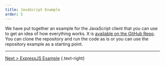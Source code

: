 ```yaml
---
title: JavaScript Example
order: 5
---
```

We have put together an example for the JavaScript client that you can use to get an idea of how everything works. It is [available on the GitHub Repo](https://github.com/exceptionless/Exceptionless.JavaScript/tree/master/example). You can clone the repository and run the code as is or you can use the repository example as a starting point. 

---  

[Next > ExpressJS Example](express-example.md) {.text-right}